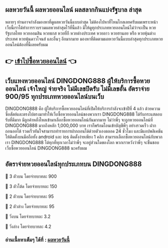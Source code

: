 ## ผลหวยวันนี้ ผลหวยออนไลน์ ผลสลากกินแบ่งรัฐบาล ล่าสุด
หลายๆ ท่านอาจกำลังมองหาที่ดูผลหวยวันนี้แบบล่าสุด ไม่ต้องไปหาที่ไหนไกลเลยครับผมเพราะหน้าเว็บนี้เราได้ทำการรวบรวมผลหวยล่าสุดไว้ที่นี้แล้ว มีให้ดูทุกประเภทหวยออนไลน์ไม่ว่าจะเป็น หวยรัฐบาลไทย หวยออมสิน หวยธกส หวยยี่กี หวยต่างประเทศ หวยลาว หวยฮานอย หรือ หวยหุ้นต่างประเทศ หวยหุ้นดาวโจนส์ และอื่นๆ อีกมากมาย มองหาที่ติดตามผลหวยวันนี้แบบล่าสุดทุกประเภทหวยออนไลน์ต้องที่นี้เลยครับผม

## 👉 [เข้าไปซื้อหวยออนไลน์](https://bit.ly/3ryTLaH) 👈

## เว็บแทงหวยออนไลน์ DINGDONG888 ผู้ให้บริการซื้อหวยออนไลน์ เจ้าใหญ่ จ่ายจริง ไม่มีเลขปิดรับ ไม่มีเลขอั้น อัตราจ่าย 900/95 ทุกประเภทหวยออนไลน์บนเว็บ
DINGDONG888 คือ ผู้ให้บริการซื้อหวยออนไลน์ที่เปิดให้บริการกำลังจะเข้าปีที่ 4 แล้ว ด้วยความซื่อสัตย์และตรงไปตรงมาทำให้เว็บซื้อหวยออนไลน์ของพวกเรา DINGDONG888 ได้รับกระแสตอบรับที่ดีมาก มีลูกค้าหลั่งไหลเข้ามาเลือกซื้อหวยออนไลน์กันมากมาย ไม่ว่าพี่ๆ จะถูกหวยออนไลน์ที่ DINGDONG888 มากถึงหลัก 1,000,000 บาท เราก็พร้อมโอนเข้าบัญชีพี่ๆ อย่างรวดเร็ว ฝากถอนออโต้ รวดเร็วทันใจสามารถทำรายการฝากถอนได้ด้วยตัวเองตลอด 24 ชั่วโมง และมีแอปพลิเคชันให้ติดตั้งบนมือถือทั้ง android และ ios ติดตั้งง่ายเพียง 1 คลิก สามารถเลือกซื้อหวยออนไลน์กับพวกเรา DINGDONG888 ได้ทุกที่ทุกเวลาไม่ว่าพี่ๆ จะอยู่ส่วนใดของโลก พวกเราหวังว่าพี่ๆ จะชื่นชอบเว็บซื้อหวยออนไลน์ DINGDONG888 นะครับผม

## อัตราจ่ายหวยออนไลน์ทุกประเภทบน DINGDONG888

💸 3 ตัวบน โดยจ่ายบาทละ 900

💸 3 ตัวโต้ด โดยจ่ายบาทละ 150

💸 2 ตัวบน โดยจ่ายบาทละ 95

💸 2 ตัวล่าง โดยจ่ายบาทละ 95

💸 วิ่งบน โดยจ่ายบาทละ 3.2

💸 วิ่งล่าง โดยจ่ายบาทละ 4.2

### อ่านเนื้อหาเต็มๆ ได้ที่ : [ผลหวยวันนี้](https://dingdong888.co/lotto-result/today-result/)
